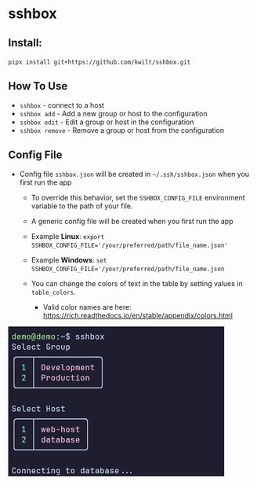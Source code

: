 # sshbox

## Install:
`pipx install git+https://github.com/kwilt/sshbox.git`

## How To Use
- `sshbox` - connect to a host
- `sshbox add` - Add a new group or host to the configuration
- `sshbox edit` - Edit a group or host in the configuration
- `sshbox remove` - Remove a group or host from the configuration

## Config File

- Config file `sshbox.json` will be created in `~/.ssh/sshbox.json` when you first run the app
  - To override this behavior, set the `SSHBOX_CONFIG_FILE` environment variable to the path of your file.

  - A generic config file will be created when you first run the app

  - Example **Linux**: `export SSHBOX_CONFIG_FILE='/your/preferred/path/file_name.json'`
  - Example **Windows**: `set SSHBOX_CONFIG_FILE='/your/preferred/path/file_name.json`

  - You can change the colors of text in the table by setting values in `table_colors`.
    - Valid color names are here: https://rich.readthedocs.io/en/stable/appendix/colors.html

![sshbox screenshot](image.png)